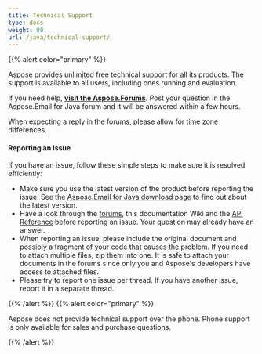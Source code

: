 ```yaml
---
title: Technical Support
type: docs
weight: 80
url: /java/technical-support/
---
```


{{% alert color="primary" %}} 

Aspose provides unlimited free technical support for all its products. The support is available to all users, including ones running and evaluation.

If you need help, [**visit the Aspose.Forums**](https://forum.aspose.com/c/email/12). Post your question in the Aspose.Email for Java forum and it will be answered within a few hours.

When expecting a reply in the forums, please allow for time zone differences.
#### **Reporting an Issue**
If you have an issue, follow these simple steps to make sure it is resolved efficiently:

- Make sure you use the latest version of the product before reporting the issue. See the [Aspose.Email for Java download page](https://repository.aspose.com/repo/com/aspose/aspose-email/) to find out about the latest version.
- Have a look through the [forums](http://www.aspose.com/community/forums/default.aspx), this documentation Wiki and the [API Reference](https://apireference.aspose.com/email/java) before reporting an issue. Your question may already have an answer.
- When reporting an issue, please include the original document and possibly a fragment of your code that causes the problem. If you need to attach multiple files, zip them into one. It is safe to attach your documents in the forums since only you and Aspose's developers have access to attached files.
- Please try to report one issue per thread. If you have another issue, report it in a separate thread.

{{% /alert %}} {{% alert color="primary" %}} 

Aspose does not provide technical support over the phone. Phone support is only available for sales and purchase questions.

{{% /alert %}}
